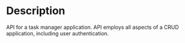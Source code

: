 # Description
API for a task manager application. API employs all aspects of a CRUD application, including user authentication.
